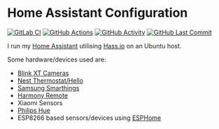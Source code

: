 # Home Assistant Configuration

[![GitLab CI][gitlabci-shield]][gitlabci]
[![GitHub Actions][githubactions]][githubactionslink]
[![GitHub Activity][commits-shield]][commits]
[![GitHub Last Commit][last-commit-shield]][commits]

I run my [Home Assistant](https://home-assistant.io/) utilising
    [Hass.io](https://www.home-assistant.io/hassio/) on an Ubuntu host.

Some hardware/devices used are:

* [Blink XT Cameras](https://blinkforhome.com/)
* [Nest Thermostat/Hello](https://nest.com/)
* [Samsung Smarthings](https://www.smartthings.com/)
* [Harmony Remote](https://www.logitech.com/en-ca/harmony-universal-remotes)
* Xiaomi Sensors
* [Philips Hue](https://www2.meethue.com/en-ca)
* ESP8266 based sensors/devices using
  [ESPHome](https://esphome.io/)

[gitlabci-shield]: https://gitlab.com/sinclairpaul/homeassistantconfig/badges/master/pipeline.svg
[gitlabci]: https://gitlab.com/sinclairpaul/homeassistantconfig/pipelines
[last-commit-shield]: https://img.shields.io/github/last-commit/sinclairpaul/homeassistantconfig.svg
[commits-shield]: https://img.shields.io/github/commit-activity/y/sinclairpaul/homeassistantconfig.svg
[commits]: https://github.com/sinclairpaul/homeassistantconfig/commits/master
[githubactions]: https://github.com/sinclairpaul/homeassistantconfig/workflows/HA%20Config%20Check/badge.svg
[githubactionslink]: https://github.com/sinclairpaul/homeassistantconfig/actions
